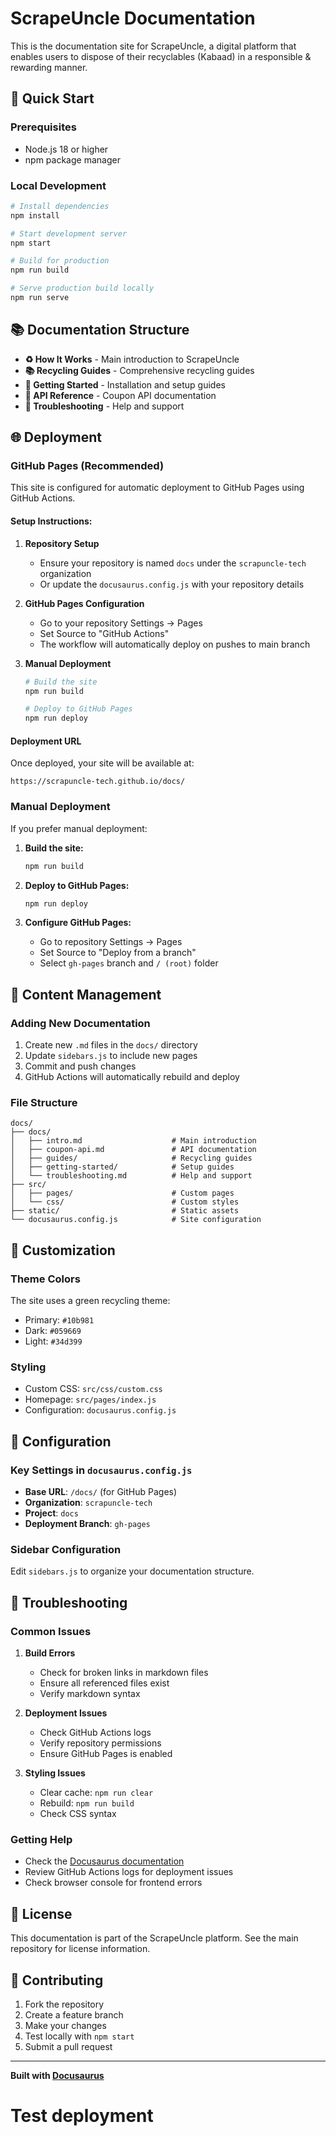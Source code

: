 # ScrapeUncle Documentation

This is the documentation site for ScrapeUncle, a digital platform that enables users to dispose of their recyclables (Kabaad) in a responsible & rewarding manner.

## 🚀 Quick Start

### Prerequisites
- Node.js 18 or higher
- npm package manager

### Local Development
```bash
# Install dependencies
npm install

# Start development server
npm start

# Build for production
npm run build

# Serve production build locally
npm run serve
```

## 📚 Documentation Structure

- **♻️ How It Works** - Main introduction to ScrapeUncle
- **📚 Recycling Guides** - Comprehensive recycling guides
- **🚀 Getting Started** - Installation and setup guides
- **📖 API Reference** - Coupon API documentation
- **🔧 Troubleshooting** - Help and support

## 🌐 Deployment

### GitHub Pages (Recommended)

This site is configured for automatic deployment to GitHub Pages using GitHub Actions.

#### Setup Instructions:

1. **Repository Setup**
   - Ensure your repository is named `docs` under the `scrapuncle-tech` organization
   - Or update the `docusaurus.config.js` with your repository details

2. **GitHub Pages Configuration**
   - Go to your repository Settings → Pages
   - Set Source to "GitHub Actions"
   - The workflow will automatically deploy on pushes to main branch

3. **Manual Deployment**
   ```bash
   # Build the site
   npm run build
   
   # Deploy to GitHub Pages
   npm run deploy
   ```

#### Deployment URL
Once deployed, your site will be available at:
```
https://scrapuncle-tech.github.io/docs/
```

### Manual Deployment

If you prefer manual deployment:

1. **Build the site:**
   ```bash
   npm run build
   ```

2. **Deploy to GitHub Pages:**
   ```bash
   npm run deploy
   ```

3. **Configure GitHub Pages:**
   - Go to repository Settings → Pages
   - Set Source to "Deploy from a branch"
   - Select `gh-pages` branch and `/ (root)` folder

## 📝 Content Management

### Adding New Documentation
1. Create new `.md` files in the `docs/` directory
2. Update `sidebars.js` to include new pages
3. Commit and push changes
4. GitHub Actions will automatically rebuild and deploy

### File Structure
```
docs/
├── docs/
│   ├── intro.md                    # Main introduction
│   ├── coupon-api.md               # API documentation
│   ├── guides/                     # Recycling guides
│   ├── getting-started/            # Setup guides
│   └── troubleshooting.md          # Help and support
├── src/
│   ├── pages/                      # Custom pages
│   └── css/                        # Custom styles
├── static/                         # Static assets
└── docusaurus.config.js            # Site configuration
```

## 🎨 Customization

### Theme Colors
The site uses a green recycling theme:
- Primary: `#10b981`
- Dark: `#059669`
- Light: `#34d399`

### Styling
- Custom CSS: `src/css/custom.css`
- Homepage: `src/pages/index.js`
- Configuration: `docusaurus.config.js`

## 🔧 Configuration

### Key Settings in `docusaurus.config.js`
- **Base URL**: `/docs/` (for GitHub Pages)
- **Organization**: `scrapuncle-tech`
- **Project**: `docs`
- **Deployment Branch**: `gh-pages`

### Sidebar Configuration
Edit `sidebars.js` to organize your documentation structure.

## 🚨 Troubleshooting

### Common Issues

1. **Build Errors**
   - Check for broken links in markdown files
   - Ensure all referenced files exist
   - Verify markdown syntax

2. **Deployment Issues**
   - Check GitHub Actions logs
   - Verify repository permissions
   - Ensure GitHub Pages is enabled

3. **Styling Issues**
   - Clear cache: `npm run clear`
   - Rebuild: `npm run build`
   - Check CSS syntax

### Getting Help
- Check the [Docusaurus documentation](https://docusaurus.io/docs)
- Review GitHub Actions logs for deployment issues
- Check browser console for frontend errors

## 📄 License

This documentation is part of the ScrapeUncle platform. See the main repository for license information.

## 🤝 Contributing

1. Fork the repository
2. Create a feature branch
3. Make your changes
4. Test locally with `npm start`
5. Submit a pull request

---

**Built with [Docusaurus](https://docusaurus.io/)**
# Test deployment

